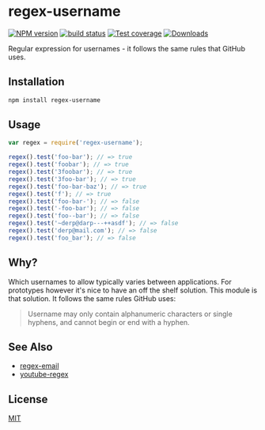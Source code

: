 # regex-username
[![NPM version][npm-image]][npm-url]
[![build status][travis-image]][travis-url]
[![Test coverage][coveralls-image]][coveralls-url]
[![Downloads][downloads-image]][downloads-url]

Regular expression for usernames - it follows the same rules that GitHub uses.

## Installation

```sh
npm install regex-username
```

## Usage

```js
var regex = require('regex-username');

regex().test('foo-bar'); // => true
regex().test('foobar'); // => true
regex().test('3foobar'); // => true
regex().test('3foo-bar'); // => true
regex().test('foo-bar-baz'); // => true
regex().test('f'); // => true
regex().test('foo-bar-'); // => false
regex().test('-foo-bar'); // => false
regex().test('foo--bar'); // => false
regex().test('~derp@darp---++asdf'); // => false
regex().test('derp@mail.com'); // => false
regex().test('foo_bar'); // => false
```

## Why?
Which usernames to allow typically varies between applications. For prototypes
however it's nice to have an off the shelf solution. This module is that
solution. It follows the same rules GitHub uses:

> Username may only contain alphanumeric characters or single hyphens, and cannot begin or end with a hyphen.

## See Also
- [regex-email](https://github.com/regexhq/regex-email)
- [youtube-regex](https://github.com/regexhq/youtube-regex)

## License
[MIT](https://tldrlegal.com/license/mit-license)

[npm-image]: https://img.shields.io/npm/v/regex-username.svg?style=flat-square
[npm-url]: https://www.npmjs.com/package/regex-username
[travis-image]: https://img.shields.io/travis/regexhq/regex-username.svg?style=flat-square
[travis-url]: https://travis-ci.org/regexhq/regex-username
[coveralls-image]: https://img.shields.io/coveralls/regexhq/regex-username.svg?style=flat-square
[coveralls-url]: https://coveralls.io/r/regexhq/regex-username?branch=master
[downloads-image]: http://img.shields.io/npm/dm/regex-username.svg?style=flat-square
[downloads-url]: https://npmjs.org/package/regex-username

